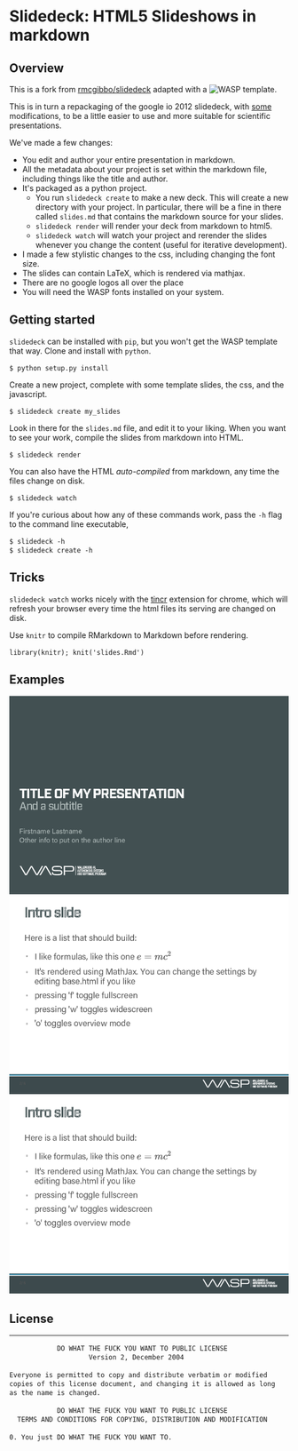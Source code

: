 # Slidedeck: HTML5 Slideshows in markdown

## Overview

This is a fork from [rmcgibbo/slidedeck](https://github.com/rmcgibbo/slidedeck) adapted with a ![WASP](http://www.wasp-sweden.se) template.

This is in turn a repackaging of the google io 2012 slidedeck, with [some](https://github.com/francescolaffi/elastic-google-io-slides) modifications, to be a little easier to use and more suitable for scientific presentations.

We've made a few changes:

- You edit and author your entire presentation in markdown.
- All the metadata about your project is set within the markdown file, including things like
  the title and author.
- It's packaged as a python project.
    - You run `slidedeck create` to make a new deck. This will create a new directory with your
      project. In particular, there will be a fine in there called `slides.md` that contains the
      markdown source for your slides.
    - `slidedeck render` will render your deck from markdown to html5.
    - `slidedeck watch` will watch your project and rerender the slides whenever you change the
       content (useful for iterative development).
- I made a few stylistic changes to the css, including changing the font size.
- The slides can contain LaTeX, which is rendered via mathjax.
- There are no google logos all over the place
- You will need the WASP fonts installed on your system.


## Getting started

`slidedeck` can be installed with `pip`, but you won't get the WASP template that way. Clone and install with `python`.

```
$ python setup.py install
```

Create a new project, complete with some template slides, the css, and the javascript.

```
$ slidedeck create my_slides
```

Look in there for the `slides.md` file, and edit it to your liking. When you want to see your work, compile the slides from markdown into HTML.

```
$ slidedeck render
```


You can also have the HTML *auto-compiled* from markdown, any time the files change on disk.
```
$ slidedeck watch
```

If you're curious about how any of these commands work, pass the `-h` flag to the command
line executable,

```
$ slidedeck -h
$ slidedeck create -h
```

## Tricks

`slidedeck watch` works nicely with the [tincr](http://tin.cr/) extension for
chrome, which will refresh your browser every time the html files its serving
are changed on disk.  

Use `knitr` to compile RMarkdown to Markdown before rendering.

```
library(knitr); knit('slides.Rmd')
```

## Examples

![example-0](examples/example-0.png)
![example-1](examples/example-1.png)
![example-2](examples/example-1.png)


## License

-------
```
            DO WHAT THE FUCK YOU WANT TO PUBLIC LICENSE
                    Version 2, December 2004

Everyone is permitted to copy and distribute verbatim or modified
copies of this license document, and changing it is allowed as long
as the name is changed.

            DO WHAT THE FUCK YOU WANT TO PUBLIC LICENSE
  TERMS AND CONDITIONS FOR COPYING, DISTRIBUTION AND MODIFICATION

0. You just DO WHAT THE FUCK YOU WANT TO.
```


